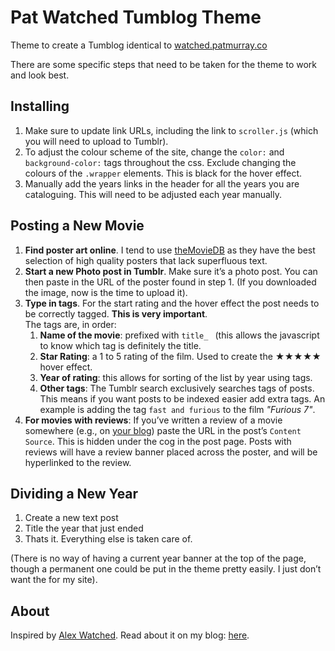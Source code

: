 # Pat Watched Tumblog Theme
Theme to create a Tumblog identical to [watched.patmurray.co](http://watched.patmurray.co)

There are some specific steps that need to be taken for the theme to work and look best.

## Installing

1. Make sure to update link URLs, including the link to `scroller.js` (which you will need to upload to Tumblr).
2. To adjust the colour scheme of the site, change the `color:` and `background-color:` tags throughout the css. Exclude changing the colours of the `.wrapper` elements. This is black for the hover effect.
3. Manually add the years links in the header for all the years you are cataloguing. This will need to be adjusted each year manually. 


## Posting a New Movie
1. **Find poster art online**. I tend to use [theMovieDB](http://themoviedb.org) as they have the best selection of high quality posters that lack superfluous text.
2. **Start a new Photo post in Tumblr**. Make sure it’s a photo post. You can then paste in the URL of the poster found in step 1. (If you downloaded the image, now is the time to upload it).
3. **Type in tags**. For the start rating and the hover effect the post needs to be correctly tagged. **This is very important**.  
The tags are, in order:  
    1. **Name of the movie**: prefixed with `title_ ` (this allows the javascript to know which tag is definitely the title. 
    2. **Star Rating**: a 1 to 5 rating of the film. Used to create the ★★★★★ hover effect.
    3. **Year of rating**: this allows for sorting of the list by year using tags. 
    4. **Other tags**: The Tumblr search exclusively searches tags of posts. This means if you want posts to be indexed easier add extra tags. An example is adding the tag `fast and furious` to the film *"Furious 7"*.
4. **For movies with reviews**: If you’ve written a review of a movie somewhere (e.g., on [your blog](http://words.patmurraydev.com/post/133103656353/spectre)) paste the URL in the post’s `Content Source`. This is hidden under the cog in the post page. Posts with reviews will have a review banner placed across the poster, and will be hyperlinked to the review.


## Dividing a New Year
1. Create a new text post
2. Title the year that just ended
3. Thats it. Everything else is taken care of.

(There is no way of having a current year banner at the top of the page, though a permanent one could be put in the theme pretty easily. I just don’t want the for my site).

## About
Inspired by [Alex Watched](http://watched.alexforey.com). Read about it on my blog: [here](http://words.patmurraydev.com/post/132992016023/pat-watched).




